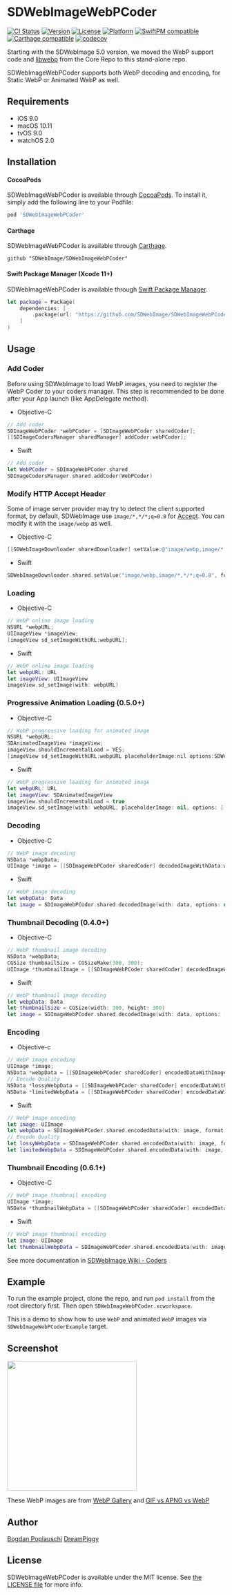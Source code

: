 # SDWebImageWebPCoder

[![CI Status](http://img.shields.io/travis/SDWebImage/SDWebImageWebPCoder.svg?style=flat)](https://travis-ci.org/SDWebImage/SDWebImageWebPCoder)
[![Version](https://img.shields.io/cocoapods/v/SDWebImageWebPCoder.svg?style=flat)](http://cocoapods.org/pods/SDWebImageWebPCoder)
[![License](https://img.shields.io/cocoapods/l/SDWebImageWebPCoder.svg?style=flat)](http://cocoapods.org/pods/SDWebImageWebPCoder)
[![Platform](https://img.shields.io/cocoapods/p/SDWebImageWebPCoder.svg?style=flat)](http://cocoapods.org/pods/SDWebImageWebPCoder)
[![SwiftPM compatible](https://img.shields.io/badge/SwiftPM-compatible-brightgreen.svg?style=flat)](https://swift.org/package-manager/)
[![Carthage compatible](https://img.shields.io/badge/Carthage-compatible-4BC51D.svg?style=flat)](https://github.com/SDWebImage/SDWebImageWebPCoder)
[![codecov](https://codecov.io/gh/SDWebImage/SDWebImageWebPCoder/branch/master/graph/badge.svg)](https://codecov.io/gh/SDWebImage/SDWebImageWebPCoder)

Starting with the SDWebImage 5.0 version, we moved the WebP support code and [libwebp](https://github.com/webmproject/libwebp) from the Core Repo to this stand-alone repo.

SDWebImageWebPCoder supports both WebP decoding and encoding, for Static WebP or Animated WebP as well.

## Requirements

+ iOS 9.0
+ macOS 10.11
+ tvOS 9.0
+ watchOS 2.0

## Installation

#### CocoaPods

SDWebImageWebPCoder is available through [CocoaPods](http://cocoapods.org). To install it, simply add the following line to your Podfile:

```ruby
pod 'SDWebImageWebPCoder'
```

#### Carthage

SDWebImageWebPCoder is available through [Carthage](https://github.com/Carthage/Carthage).

```
github "SDWebImage/SDWebImageWebPCoder"
```

#### Swift Package Manager (Xcode 11+)

SDWebImageWebPCoder is available through [Swift Package Manager](https://swift.org/package-manager).

```swift
let package = Package(
    dependencies: [
        .package(url: "https://github.com/SDWebImage/SDWebImageWebPCoder.git", from: "0.3.0")
    ]
)
```

## Usage

### Add Coder

Before using SDWebImage to load WebP images, you need to register the WebP Coder to your coders manager. This step is recommended to be done after your App launch (like AppDelegate method).

+ Objective-C

```objective-c
// Add coder
SDImageWebPCoder *webPCoder = [SDImageWebPCoder sharedCoder];
[[SDImageCodersManager sharedManager] addCoder:webPCoder];
```

+ Swift

```swift
// Add coder
let WebPCoder = SDImageWebPCoder.shared
SDImageCodersManager.shared.addCoder(WebPCoder)
```

### Modify HTTP Accept Header

Some of image server provider may try to detect the client supported format, by default, SDWebImage use `image/*,*/*;q=0.8` for [Accept](https://developer.mozilla.org/en-US/docs/Web/HTTP/Headers/Accept). You can modify it with the `image/webp` as well.

+ Objective-C

```objective-c
[[SDWebImageDownloader sharedDownloader] setValue:@"image/webp,image/*,*/*;q=0.8" forHTTPHeaderField:@"Accept"];
```

+ Swift

```swift
SDWebImageDownloader.shared.setValue("image/webp,image/*,*/*;q=0.8", forHTTPHeaderField:"Accept")
```

### Loading

+ Objective-C

```objective-c
// WebP online image loading
NSURL *webpURL;
UIImageView *imageView;
[imageView sd_setImageWithURL:webpURL];
```

+ Swift

```swift
// WebP online image loading
let webpURL: URL
let imageView: UIImageView
imageView.sd_setImage(with: webpURL)
```

### Progressive Animation Loading (0.5.0+)

+ Objective-C

```objective-c
// WebP progressive loading for animated image
NSURL *webpURL;
SDAnimatedImageView *imageView;
imageView.shouldIncrementalLoad = YES;
[imageView sd_setImageWithURL:webpURL placeholderImage:nil options:SDWebImageProgressiveLoad];
```

+ Swift

```swift
// WebP progressive loading for animated image
let webpURL: URL
let imageView: SDAnimatedImageView
imageView.shouldIncrementalLoad = true
imageView.sd_setImage(with: webpURL, placeholderImage: nil, options: [.progressiveLoad])
```

### Decoding

+ Objective-C

```objective-c
// WebP image decoding
NSData *webpData;
UIImage *image = [[SDImageWebPCoder sharedCoder] decodedImageWithData:webpData options:nil];
```

+ Swift

```swift
// WebP image decoding
let webpData: Data
let image = SDImageWebPCoder.shared.decodedImage(with: data, options: nil)
```

### Thumbnail Decoding (0.4.0+)

+ Objective-C

```objective-c
// WebP thumbnail image decoding
NSData *webpData;
CGSize thumbnailSize = CGSizeMake(300, 300);
UIImage *thumbnailImage = [[SDImageWebPCoder sharedCoder] decodedImageWithData:webpData options:@{SDImageCoderDecodeThumbnailPixelSize : @(thumbnailSize}];
```

+ Swift

```swift
// WebP thumbnail image decoding
let webpData: Data
let thumbnailSize = CGSize(width: 300, height: 300)
let image = SDImageWebPCoder.shared.decodedImage(with: data, options: [.decodeThumbnailPixelSize: thumbnailSize])
```

### Encoding

+ Objective-c

```objective-c
// WebP image encoding
UIImage *image;
NSData *webpData = [[SDImageWebPCoder sharedCoder] encodedDataWithImage:image format:SDImageFormatWebP options:nil];
// Encode Quality
NSData *lossyWebpData = [[SDImageWebPCoder sharedCoder] encodedDataWithImage:image format:SDImageFormatWebP options:@{SDImageCoderEncodeCompressionQuality : @(0.1)}]; // [0, 1] compression quality
NSData *limitedWebpData = [[SDImageWebPCoder sharedCoder] encodedDataWithImage:image format:SDImageFormatWebP options:@{SDImageCoderEncodeMaxFileSize : @(1024 * 10)}]; // v0.6.0 feature, limit output file size <= 10KB
```

+ Swift

```swift
// WebP image encoding
let image: UIImage
let webpData = SDImageWebPCoder.shared.encodedData(with: image, format: .webP, options: nil)
// Encode Quality
let lossyWebpData = SDImageWebPCoder.shared.encodedData(with: image, format: .webP, options: [.encodeCompressionQuality: 0.1]) // [0, 1] compression quality
let limitedWebpData = SDImageWebPCoder.shared.encodedData(with: image, format: .webP, options: [.encodeMaxFileSize: 1024 * 10]) // v0.6.0 feature, limit output file size <= 10KB
```

### Thumbnail Encoding (0.6.1+)

+ Objective-C

```objective-c
// WebP image thumbnail encoding
UIImage *image;
NSData *thumbnailWebpData = [[SDImageWebPCoder sharedCoder] encodedDataWithImage:image format:SDImageFormatWebP options:@{SDImageCoderEncodeMaxPixelSize : @(CGSizeMake(200, 200)}]; // v0.6.1 feature, encoding max pixel size
```

+ Swift

```swift
// WebP image thumbnail encoding
let image: UIImage
let thumbnailWebpData = SDImageWebPCoder.shared.encodedData(with: image, format: .webP, options: [.encodeMaxPixelSize: CGSize(width: 200, height: 200)]) // v0.6.1 feature, encoding max pixel size
```

See more documentation in [SDWebImage Wiki - Coders](https://github.com/SDWebImage/SDWebImage/wiki/Advanced-Usage#custom-coder-420)

## Example

To run the example project, clone the repo, and run `pod install` from the root directory first. Then open `SDWebImageWebPCoder.xcworkspace`.

This is a demo to show how to use `WebP` and animated `WebP` images via `SDWebImageWebPCoderExample` target.

## Screenshot

<img src="https://raw.githubusercontent.com/SDWebImage/SDWebImageWebPCoder/master/Example/Screenshot/WebPDemo.png" width="300" />

These WebP images are from [WebP Gallery](https://developers.google.com/speed/webp/gallery1) and [GIF vs APNG vs WebP](http://littlesvr.ca/apng/gif_apng_webp.html)

## Author

[Bogdan Poplauschi](https://github.com/bpoplauschi)
[DreamPiggy](https://github.com/dreampiggy)

## License

SDWebImageWebPCoder is available under the MIT license. See [the LICENSE file](https://github.com/SDWebImage/SDWebImageWebPCoder/blob/master/LICENSE) for more info.


